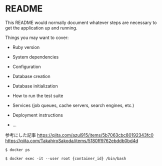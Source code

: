 # README

This README would normally document whatever steps are necessary to get the
application up and running.

Things you may want to cover:

* Ruby version

* System dependencies

* Configuration

* Database creation

* Database initialization

* How to run the test suite

* Services (job queues, cache servers, search engines, etc.)

* Deployment instructions

* ...

参考にした記事
https://qiita.com/azul915/items/5b7063cbc80192343fc0
https://qiita.com/TakahiroSakoda/items/5180ff9762ebddb0bd4d

```
$ docker ps
```

```
$ docker exec -it --user root {container_id} /bin/bash
```
